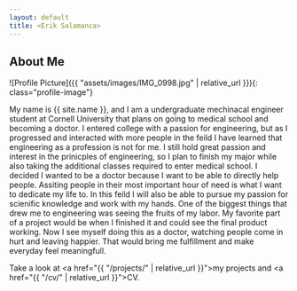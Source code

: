 ```yaml
---
layout: default
title: <Erik Salamanca>
---
```


## About Me


![Profile Picture]({{ "assets/images/IMG_0998.jpg" | relative_url }}){: class="profile-image"}

 
My name is {{ site.name }}, and I am a undergraduate mechinacal engineer student at Cornell University that plans on going to
medical school and becoming a doctor. I entered college with a passion for engineering, but as I progressed and interacted with more
people in the feild I have learned that engineering as a profession is not for me. I still hold great passion and interest in the
prinicples of engineering, so I plan to finish my major while also taking the additional classes required to enter medical school. I
decided I wanted to be a doctor because I want to be able to directly help people. Assiting people in their most important hour of
need is what I want to dedicate my life to.
    In this feild I will also be able to pursue my passion for scienific knowledge and work with my hands. One of the biggest things 
that drew me to engineering was seeing the fruits of my labor. My favorite part of a project would be when I finished it and could
see the final product working. Now I see myself doing this as a doctor, watching people come in hurt and leaving happier. That would
bring me fulfillment and make everyday feel meaningfull. 

Take a look at <a href="{{ "/projects/" | relative_url }}">my projects</a> and <a href="{{ "/cv/" | relative_url }}">CV</a>.
